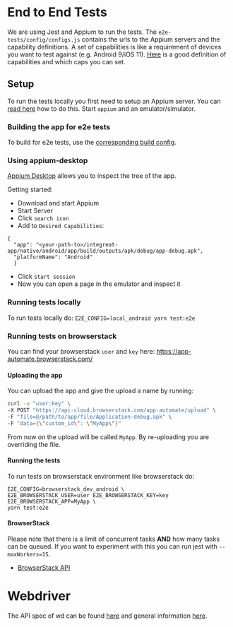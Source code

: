 # End to End Tests

We are using Jest and Appium to run the tests.
The `e2e-tests/config/configs.js` contains the urls to the Appium servers and the capability definitions. A set of capabilities is like a requirement of devices you want to test against (e.g. Android 9/iOS 11). [Here](https://www.browserstack.com/app-automate/capabilities) is a good definition of capabilities and which caps you can set.

## Setup

To run the tests locally you first need to setup an Appium server. You can [read here](https://github.com/appium/appium/blob/master/docs/en/about-appium/getting-started.md) how to do this. Start `appium` and an emulator/simulator.

### Building the app for e2e tests

To build for e2e tests, use the [corresponding build config](../../build-configs/integreat-e2e).

### Using appium-desktop

[Appium Desktop](https://github.com/appium/appium-desktop) allows you to inspect the tree of the app.

Getting started:

- Download and start Appium
- Start Server
- Click `search icon`
- Add to `Desired Capabilities`:

```
{
  "app": "<your-path-to>/integreat-app/native/android/app/build/outputs/apk/debug/app-debug.apk",
  "platformName": "Android"
  }
```

- Click `start session`
- Now you can open a page in the emulator and inspect it

### Running tests locally

To run tests locally do: `E2E_CONFIG=local_android yarn test:e2e`

### Running tests on browserstack

You can find your browserstack `user` and `key` here: https://app-automate.browserstack.com/

#### Uploading the app

You can upload the app and give the upload a name by running:

```bash
curl -u "user:key" \
-X POST "https://api-cloud.browserstack.com/app-automate/upload" \
-F "file=@/path/to/app/file/Application-debug.apk" \
-F "data={\"custom_id\": \"MyApp\"}"
```

From now on the upload will be called `MyApp`. By re-uploading you are overriding the file.

#### Running the tests

To run tests on browserstack environment like browserstack do:

```
E2E_CONFIG=browserstack_dev_android \
E2E_BROWSERSTACK_USER=user E2E_BROWSERSTACK_KEY=key E2E_BROWSERSTACK_APP=MyApp \
yarn test:e2e
```

#### BrowserStack

Please note that there is a limit of concurrent tasks **AND** how many tasks can be queued. If you want to experiment with this you can run jest with `--maxWorkers=15`.

- [BrowserStack API](https://www.browserstack.com/app-automate/rest-api)

# Webdriver

The API spec of wd can be found [here](https://github.com/admc/wd/blob/master/doc/api.md) and general information [here](https://github.com/admc/wd).
